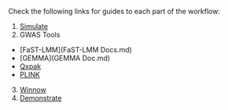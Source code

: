 Check the following links for guides to each part of the workflow:

1. [Simulate](Simulate.md)
2. GWAS Tools
  * [FaST-LMM](FaST-LMM Docs.md)
  * [GEMMA](GEMMA Doc.md)
  * [Qxpak](Qxpak.md)
  * [PLINK](PLINK.md)
3. [Winnow](Winnow.md)
4. [Demonstrate](Demonstrate.md)
